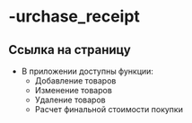 # -urchase_receipt
## Ccылка  на страницу

- В приложении доступны функции:
    - Добавление товаров
    - Изменение товаров
    - Удаление товаров
    - Расчет финальной стоимости покупки
